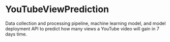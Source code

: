 # YouTubeViewPrediction
Data collection and processing pipeline, machine learning model, and model deployment API to predict how many views a YouTube video will gain in 7 days time.

